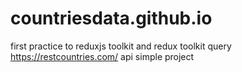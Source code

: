 # countriesdata.github.io
first practice to reduxjs toolkit and redux toolkit query https://restcountries.com/ api simple project
